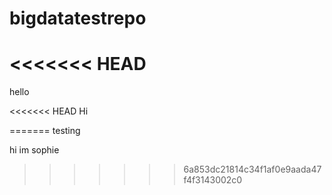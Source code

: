 # bigdatatestrepo
<<<<<<< HEAD
=======

hello

<<<<<<< HEAD
Hi 


=======
testing

hi im sophie
>>>>>>> 6a853dc21814c34f1af0e9aada47f4f3143002c0
